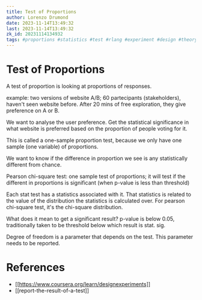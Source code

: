 ```yaml
---
title: Test of Proportions
author: Lorenzo Drumond
date: 2023-11-14T13:49:32
last: 2023-11-14T13:49:32
zk_id: 20231114134932
tags: #proportions #statistics #test #rlang #experiment #design #theory #week2 #coursera
---
```



# Test of Proportions
A test of proportion is looking at proportions of responses.

example: two versions of website A/B; 60 partecipants (stakeholders), haven't seen website before. After 20 mins of free exploration, they give preference on A or B.

We want to analyse the user preference. Get the statistical significance in what website is preferred based on the proportion of people voting for it.

This is called a one-sample proportion test, because we only have one sample (one variable) of proportions.

We want to know if the difference in proportion we see is any statistically different from chance.

Pearson chi-square test: one sample test of proportions; it will test if the different in proportions is significant (when p-value is less than threshold)

Each stat test has a statistics associated with it. That statistics is related to the value of the distribution the statistics is calculated over. For pearson chi-square test, it's the chi-square distribution.

What does it mean to get a significant result? p-value is below 0.05, traditionally taken to be threshold below which result is stat. sig.

Degree of freedom is a parameter that depends on the test. This parameter needs to be reported.

# References
- [[https://www.coursera.org/learn/designexperiments]]
- [[report-the-result-of-a-test]]
